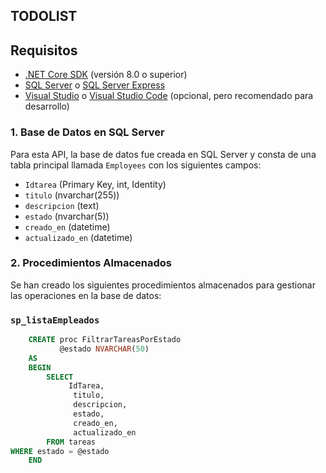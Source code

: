 ## TODOLIST 


## Requisitos

- [.NET Core SDK](https://dotnet.microsoft.com/download) (versión 8.0 o superior)
- [SQL Server](https://www.microsoft.com/en-us/sql-server/sql-server-downloads) o [SQL Server Express](https://www.microsoft.com/en-us/sql-server/sql-server-editions)
- [Visual Studio](https://visualstudio.microsoft.com/) o [Visual Studio Code](https://code.visualstudio.com/) (opcional, pero recomendado para desarrollo)

### 1. Base de Datos en SQL Server

Para esta API, la base de datos fue creada en SQL Server y consta de una tabla principal llamada `Employees` con los siguientes campos:

- `Idtarea` (Primary Key, int, Identity)
- `titulo` (nvarchar(255))
- `descripcion` (text)
- `estado` (nvarchar(5))
- `creado_en` (datetime)
- `actualizado_en` (datetime)

### 2. Procedimientos Almacenados

Se han creado los siguientes procedimientos almacenados para gestionar las operaciones en la base de datos:

### `sp_listaEmpleados`

```sql
    CREATE proc FiltrarTareasPorEstado
           @estado NVARCHAR(50) 
    AS 
    BEGIN
        SELECT
             IdTarea,
              titulo,
              descripcion,
              estado,
              creado_en,
              actualizado_en
        FROM tareas
WHERE estado = @estado
    END
  ```



